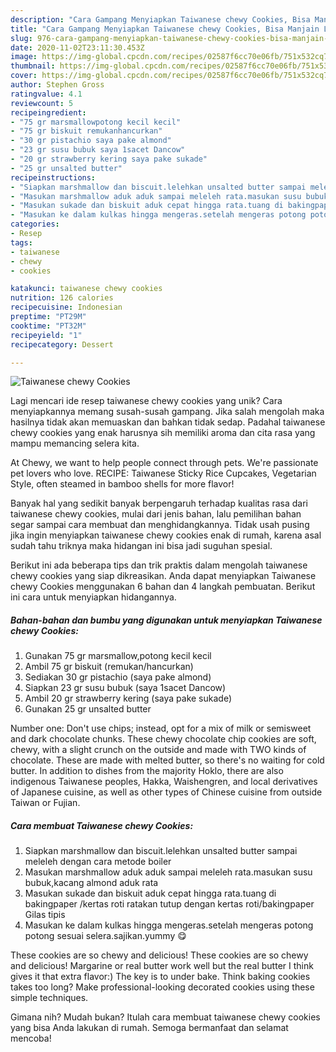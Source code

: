 ```yaml
---
description: "Cara Gampang Menyiapkan Taiwanese chewy Cookies, Bisa Manjain Lidah"
title: "Cara Gampang Menyiapkan Taiwanese chewy Cookies, Bisa Manjain Lidah"
slug: 976-cara-gampang-menyiapkan-taiwanese-chewy-cookies-bisa-manjain-lidah
date: 2020-11-02T23:11:30.453Z
image: https://img-global.cpcdn.com/recipes/02587f6cc70e06fb/751x532cq70/taiwanese-chewy-cookies-foto-resep-utama.jpg
thumbnail: https://img-global.cpcdn.com/recipes/02587f6cc70e06fb/751x532cq70/taiwanese-chewy-cookies-foto-resep-utama.jpg
cover: https://img-global.cpcdn.com/recipes/02587f6cc70e06fb/751x532cq70/taiwanese-chewy-cookies-foto-resep-utama.jpg
author: Stephen Gross
ratingvalue: 4.1
reviewcount: 5
recipeingredient:
- "75 gr marsmallowpotong kecil kecil"
- "75 gr biskuit remukanhancurkan"
- "30 gr pistachio saya pake almond"
- "23 gr susu bubuk saya 1sacet Dancow"
- "20 gr strawberry kering saya pake sukade"
- "25 gr unsalted butter"
recipeinstructions:
- "Siapkan marshmallow dan biscuit.lelehkan unsalted butter sampai meleleh dengan cara metode boiler"
- "Masukan marshmallow aduk aduk sampai meleleh rata.masukan susu bubuk,kacang almond aduk rata"
- "Masukan sukade dan biskuit aduk cepat hingga rata.tuang di bakingpaper /kertas roti ratakan tutup dengan kertas roti/bakingpaper Gilas tipis"
- "Masukan ke dalam kulkas hingga mengeras.setelah mengeras potong potong sesuai selera.sajikan.yummy 😋"
categories:
- Resep
tags:
- taiwanese
- chewy
- cookies

katakunci: taiwanese chewy cookies 
nutrition: 126 calories
recipecuisine: Indonesian
preptime: "PT29M"
cooktime: "PT32M"
recipeyield: "1"
recipecategory: Dessert

---
```



![Taiwanese chewy Cookies](https://img-global.cpcdn.com/recipes/02587f6cc70e06fb/751x532cq70/taiwanese-chewy-cookies-foto-resep-utama.jpg)

Lagi mencari ide resep taiwanese chewy cookies yang unik? Cara menyiapkannya memang susah-susah gampang. Jika salah mengolah maka hasilnya tidak akan memuaskan dan bahkan tidak sedap. Padahal taiwanese chewy cookies yang enak harusnya sih memiliki aroma dan cita rasa yang mampu memancing selera kita.

At Chewy, we want to help people connect through pets. We&#39;re passionate pet lovers who love. RECIPE: Taiwanese Sticky Rice Cupcakes, Vegetarian Style, often steamed in bamboo shells for more flavor!

Banyak hal yang sedikit banyak berpengaruh terhadap kualitas rasa dari taiwanese chewy cookies, mulai dari jenis bahan, lalu pemilihan bahan segar sampai cara membuat dan menghidangkannya. Tidak usah pusing jika ingin menyiapkan taiwanese chewy cookies enak di rumah, karena asal sudah tahu triknya maka hidangan ini bisa jadi suguhan spesial.


Berikut ini ada beberapa tips dan trik praktis dalam mengolah taiwanese chewy cookies yang siap dikreasikan. Anda dapat menyiapkan Taiwanese chewy Cookies menggunakan 6 bahan dan 4 langkah pembuatan. Berikut ini cara untuk menyiapkan hidangannya.

<!--inarticleads1-->

##### Bahan-bahan dan bumbu yang digunakan untuk menyiapkan Taiwanese chewy Cookies:

1. Gunakan 75 gr marsmallow,potong kecil kecil
1. Ambil 75 gr biskuit (remukan/hancurkan)
1. Sediakan 30 gr pistachio (saya pake almond)
1. Siapkan 23 gr susu bubuk (saya 1sacet Dancow)
1. Ambil 20 gr strawberry kering (saya pake sukade)
1. Gunakan 25 gr unsalted butter


Number one: Don&#39;t use chips; instead, opt for a mix of milk or semisweet and dark chocolate chunks. These chewy chocolate chip cookies are soft, chewy, with a slight crunch on the outside and made with TWO kinds of chocolate. These are made with melted butter, so there&#39;s no waiting for cold butter. In addition to dishes from the majority Hoklo, there are also indigenous Taiwanese peoples, Hakka, Waishengren, and local derivatives of Japanese cuisine, as well as other types of Chinese cuisine from outside Taiwan or Fujian. 

<!--inarticleads2-->

##### Cara membuat Taiwanese chewy Cookies:

1. Siapkan marshmallow dan biscuit.lelehkan unsalted butter sampai meleleh dengan cara metode boiler
1. Masukan marshmallow aduk aduk sampai meleleh rata.masukan susu bubuk,kacang almond aduk rata
1. Masukan sukade dan biskuit aduk cepat hingga rata.tuang di bakingpaper /kertas roti ratakan tutup dengan kertas roti/bakingpaper Gilas tipis
1. Masukan ke dalam kulkas hingga mengeras.setelah mengeras potong potong sesuai selera.sajikan.yummy 😋


These cookies are so chewy and delicious! These cookies are so chewy and delicious! Margarine or real butter work well but the real butter I think gives it that extra flavor:) The key is to under bake. Think baking cookies takes too long? Make professional-looking decorated cookies using these simple techniques. 

Gimana nih? Mudah bukan? Itulah cara membuat taiwanese chewy cookies yang bisa Anda lakukan di rumah. Semoga bermanfaat dan selamat mencoba!
